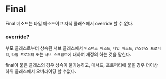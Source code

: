 # Final

Final 메소드는 타입 메소드이고 자식 클래스에서 override 할 수 없다.

### override? 
부모 클래스로부터 상속된 서브 클래스에서 `인스턴스 매소드`, `타입 매소드`, `안스턴스 프로퍼티`, `타입 프로퍼티` 또는 `서브 스크립트`에 대하여 재정의 하는 것을 말한다.

final이 붙은 클래스의 경우 상속이 불가능하고, 매서드, 프로퍼티에 붙을 경우 더이상 하위 클래스에서 오버라이딩 할 수없다.
